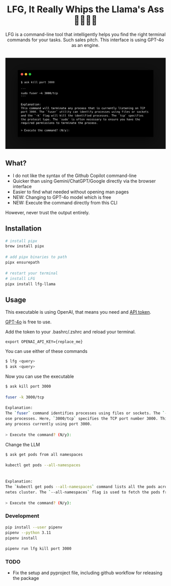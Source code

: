 <h1 align="center">LFG, It Really Whips the Llama's Ass 🦙🦙🦙🦙</h1>

<div align="center">
  LFG is a command-line tool that intelligently helps you find the right terminal commands for your tasks. Such sales pitch. This interface is using GPT-4o as an engine.
</div>
<br />

![Demo](example.png)

## What?

- I do not like the syntax of the Github Copilot command-line
- Quicker than using Gemini/ChatGPT/Google directly via the browser interface
- Easier to find what needed without opening man pages
- NEW: Changing to GPT-4o model which is free
- NEW: Execute the command directly from this CLI

However, never trust the output entirely.

## Installation

```bash
# install pipx
brew install pipx

# add pipx binaries to path
pipx ensurepath

# restart your terminal
# install LFG
pipx install lfg-llama
```

## Usage

This executable is using OpenAI, that means you need and [API token](https://platform.openai.com/api-keys).

[GPT-4o](https://platform.openai.com/docs/models/gpt-4o) is free to use.

Add the token to your .bashrc/.zshrc and reload your terminal.

```
export OPENAI_API_KEY={replace_me}
```

You can use either of these commands

```bash
$ lfg <query>
$ ask <query>
```

Now you can use the executable

```bash
$ ask kill port 3000

fuser -k 3000/tcp

Explanation:
The `fuser` command identifies processes using files or sockets. The `-k` option is used to kill th
ose processes. Here, `3000/tcp` specifies the TCP port number 3000. This command effectively kills
any process currently using port 3000.

> Execute the command? (N/y):
```

Change the LLM

```bash
$ ask get pods from all namespaces

kubectl get pods --all-namespaces


Explanation:
The `kubectl get pods --all-namespaces` command lists all the pods across all namespaces in a Kuber
netes cluster. The `--all-namespaces` flag is used to fetch the pods from every namespace instead of the default namespace.

> Execute the command? (N/y):
```

### Development

```bash
pip install --user pipenv
pipenv --python 3.11
pipenv install

pipenv run lfg kill port 3000
```

### TODO

- Fix the setup and pyproject file, including github workflow for releasing the package
